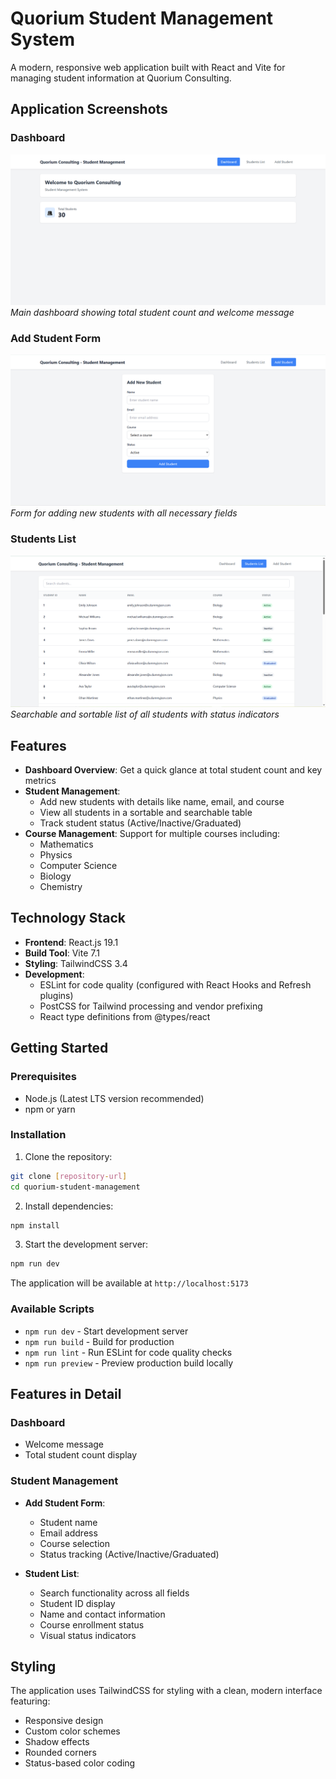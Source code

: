 # Quorium Student Management System

A modern, responsive web application built with React and Vite for managing student information at Quorium Consulting.

## Application Screenshots

### Dashboard
![Dashboard View](./assets/screenshots/dashboard.PNG)
*Main dashboard showing total student count and welcome message*

### Add Student Form
![Add Student Form](./assets/screenshots/add-student.PNG)
*Form for adding new students with all necessary fields*

### Students List
![Students List](./assets/screenshots/students-list.PNG)
*Searchable and sortable list of all students with status indicators*

## Features

- **Dashboard Overview**: Get a quick glance at total student count and key metrics
- **Student Management**:
  - Add new students with details like name, email, and course
  - View all students in a sortable and searchable table
  - Track student status (Active/Inactive/Graduated)
- **Course Management**: Support for multiple courses including:
  - Mathematics
  - Physics
  - Computer Science
  - Biology
  - Chemistry

## Technology Stack

- **Frontend**: React.js 19.1
- **Build Tool**: Vite 7.1
- **Styling**: TailwindCSS 3.4
- **Development**:
  - ESLint for code quality (configured with React Hooks and Refresh plugins)
  - PostCSS for Tailwind processing and vendor prefixing
  - React type definitions from @types/react

## Getting Started

### Prerequisites

- Node.js (Latest LTS version recommended)
- npm or yarn

### Installation

1. Clone the repository:
```bash
git clone [repository-url]
cd quorium-student-management
```

2. Install dependencies:
```bash
npm install
```

3. Start the development server:
```bash
npm run dev
```

The application will be available at `http://localhost:5173`

### Available Scripts

- `npm run dev` - Start development server
- `npm run build` - Build for production
- `npm run lint` - Run ESLint for code quality checks
- `npm run preview` - Preview production build locally

## Features in Detail

### Dashboard
- Welcome message
- Total student count display

### Student Management
- **Add Student Form**:
  - Student name
  - Email address
  - Course selection
  - Status tracking (Active/Inactive/Graduated)
  
- **Student List**:
  - Search functionality across all fields
  - Student ID display
  - Name and contact information
  - Course enrollment status
  - Visual status indicators

## Styling

The application uses TailwindCSS for styling with a clean, modern interface featuring:
- Responsive design
- Custom color schemes
- Shadow effects
- Rounded corners
- Status-based color coding
